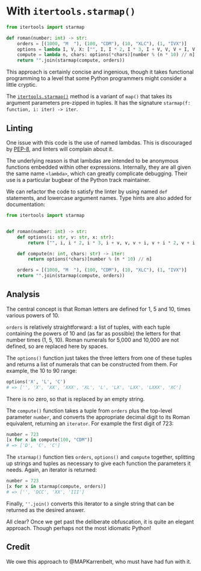 # With `itertools.starmap()`

```python
from itertools import starmap

def roman(number: int) -> str:
    orders = [(1000, "M  "), (100, "CDM"), (10, "XLC"), (1, "IVX")] 
    options = lambda I, V, X: ["", I, I * 2, I * 3, I + V, V, V + I, V + I * 2, V + I * 3, I + X]
    compute = lambda n, chars: options(*chars)[number % (n * 10) // n]
    return "".join(starmap(compute, orders))
```

This approach is certainly concise and ingenious, though it takes functional programming to a level that some Python programmers might consider a little cryptic.

The [`itertools.starmap()`][starmap] method is a variant of `map()` that takes its argument parameters pre-zipped in tuples.
It has the signature `starmap(f: function, i: iter) -> iter`.

## Linting

One issue with this code is the use of named lambdas.
This is discouraged by [PEP-8][pep8], and linters will complain about it.

The underlying reason is that lambdas are intended to be anonymous functions embedded within other expressions.
Internally, they are all given the same name `<lambda>`, which can greatly complicate debugging.
Their use is a particular bugbear of the Python track maintainer.

We can refactor the code to satisfy the linter by using named `def` statements, and lowercase argument names. 
Type hints are also added for documentation:

```python
from itertools import starmap


def roman(number: int) -> str:
    def options(i: str, v: str, x: str):
        return ["", i, i * 2, i * 3, i + v, v, v + i, v + i * 2, v + i * 3, i + x]

    def compute(n: int, chars: str) -> iter:
        return options(*chars)[number % (n * 10) // n]

    orders = [(1000, "M  "), (100, "CDM"), (10, "XLC"), (1, "IVX")]
    return "".join(starmap(compute, orders))
```

## Analysis

The central concept is that Roman letters are defined for 1, 5 and 10, times various powers of 10.

`orders` is relatively straightforward: a list of tuples, with each tuple containing the powers of 10 and (as far as possible) the letters for that number times (1, 5, 10). 
Roman numerals for 5,000 and 10,000 are not defined, so are replaced here by spaces.

The `options()` function just takes the three letters from one of these tuples and returns a list of numerals that can be constructed from them.
For example, the 10 to 90 range:

```python
options('X', 'L', 'C')
# => ['', 'X', 'XX', 'XXX', 'XL', 'L', 'LX', 'LXX', 'LXXX', 'XC']
```

There is no zero, so that is replaced by an empty string.

The `compute()` function takes a tuple from `orders` plus the top-level parameter `number`, and converts the appropriate decimal digit to its Roman equivalent, returning an `iterator`.
For example the first digit of 723:

```python
number = 723
[x for x in compute(100, "CDM")]
# => ['D', 'C', 'C']
```

The `starmap()` function ties `orders`, `options()` and `compute` together, splitting up strings and tuples as necessary to give each function the parameters it needs.
Again, an iterator is returned:

```python
number = 723
[x for x in starmap(compute, orders)]
# => ['', 'DCC', 'XX', 'III']
```

Finally, `''.join()` converts this iterator to a single string that can be returned as the desired answer.

All clear?
Once we get past the deliberate obfuscation, it is quite an elegant approach. Though perhaps not the most idiomatic Python!

## Credit

We owe this approach to @MAPKarrenbelt, who must have had fun with it.

[starmap]: https://docs.python.org/3/library/itertools.html#itertools.starmap
[pep8]: https://peps.python.org/pep-0008/#programming-recommendations
